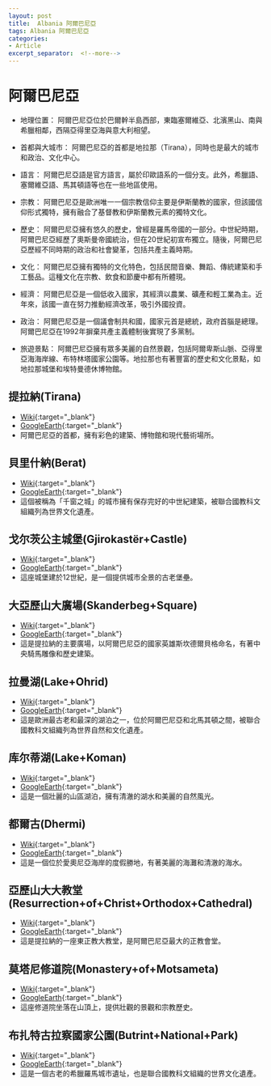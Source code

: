 ```yaml
---
layout: post
title:  Albania 阿爾巴尼亞
tags: Albania 阿爾巴尼亞 
categories:
- Article
excerpt_separator:  <!--more-->
---
```

# 阿爾巴尼亞
- 地理位置： 阿爾巴尼亞位於巴爾幹半島西部，東臨塞爾維亞、北濱黑山、南與希臘相鄰，西隔亞得里亞海與意大利相望。

- 首都與大城市： 阿爾巴尼亞的首都是地拉那（Tirana），同時也是最大的城市和政治、文化中心。

- 語言： 阿爾巴尼亞語是官方語言，屬於印歐語系的一個分支。此外，希臘語、塞爾維亞語、馬其頓語等也在一些地區使用。

- 宗教： 阿爾巴尼亞是歐洲唯一一個宗教信仰主要是伊斯蘭教的國家，但該國信仰形式獨特，擁有融合了基督教和伊斯蘭教元素的獨特文化。

- 歷史： 阿爾巴尼亞擁有悠久的歷史，曾經是羅馬帝國的一部分。中世紀時期，阿爾巴尼亞經歷了奧斯曼帝國統治，但在20世紀初宣布獨立。隨後，阿爾巴尼亞歷經不同時期的政治和社會變革，包括共產主義時期。

- 文化： 阿爾巴尼亞擁有獨特的文化特色，包括民間音樂、舞蹈、傳統建築和手工藝品。這種文化在宗教、飲食和節慶中都有所體現。

- 經濟： 阿爾巴尼亞是一個低收入國家，其經濟以農業、礦產和輕工業為主。近年來，該國一直在努力推動經濟改革，吸引外國投資。

- 政治： 阿爾巴尼亞是一個議會制共和國，國家元首是總統，政府首腦是總理。阿爾巴尼亞在1992年摒棄共產主義體制後實現了多黨制。

- 旅遊景點： 阿爾巴尼亞擁有眾多美麗的自然景觀，包括阿爾卑斯山脈、亞得里亞海海岸線、布特林塔國家公園等。地拉那也有著豐富的歷史和文化景點，如地拉那城堡和埃特曼德休博物館。

## 提拉納(Tirana)
- [Wiki](https://zh.wikipedia.org/w/index.php?search=Tirana "Wiki"){:target="_blank"} 
- [GoogleEarth](https://earth.google.com/web/search/Tirana "GoogleEarth"){:target="_blank"} 
- 阿爾巴尼亞的首都，擁有彩色的建築、博物館和現代藝術場所。

## 貝里什納(Berat)
- [Wiki](https://zh.wikipedia.org/w/index.php?search=Berat "Wiki"){:target="_blank"} 
- [GoogleEarth](https://earth.google.com/web/search/Berat "GoogleEarth"){:target="_blank"} 
- 這個被稱為「千窗之城」的城市擁有保存完好的中世紀建築，被聯合國教科文組織列為世界文化遺產。

## 戈尔茨公主城堡(Gjirokastër+Castle)
- [Wiki](https://zh.wikipedia.org/w/index.php?search=Gjirokastër+Castle "Wiki"){:target="_blank"} 
- [GoogleEarth](https://earth.google.com/web/search/Gjirokastër+Castle "GoogleEarth"){:target="_blank"} 
- 這座城堡建於12世紀，是一個提供城市全景的古老堡壘。

## 大亞歷山大廣場(Skanderbeg+Square)
- [Wiki](https://zh.wikipedia.org/w/index.php?search=Skanderbeg+Square "Wiki"){:target="_blank"} 
- [GoogleEarth](https://earth.google.com/web/search/Skanderbeg+Square "GoogleEarth"){:target="_blank"} 
- 這是提拉納的主要廣場，以阿爾巴尼亞的國家英雄斯坎德爾貝格命名，有著中央騎馬雕像和歷史建築。

## 拉曼湖(Lake+Ohrid)
- [Wiki](https://zh.wikipedia.org/w/index.php?search=Lake+Ohrid "Wiki"){:target="_blank"} 
- [GoogleEarth](https://earth.google.com/web/search/Lake+Ohrid "GoogleEarth"){:target="_blank"} 
- 這是歐洲最古老和最深的湖泊之一，位於阿爾巴尼亞和北馬其頓之間，被聯合國教科文組織列為世界自然和文化遺產。

## 库尔蒂湖(Lake+Koman)
- [Wiki](https://zh.wikipedia.org/w/index.php?search=Lake+Koman "Wiki"){:target="_blank"} 
- [GoogleEarth](https://earth.google.com/web/search/Lake+Koman "GoogleEarth"){:target="_blank"} 
- 這是一個壯麗的山區湖泊，擁有清澈的湖水和美麗的自然風光。

## 都爾古(Dhermi)
- [Wiki](https://zh.wikipedia.org/w/index.php?search=Dhermi "Wiki"){:target="_blank"} 
- [GoogleEarth](https://earth.google.com/web/search/Dhermi "GoogleEarth"){:target="_blank"} 
- 這是一個位於愛奧尼亞海岸的度假勝地，有著美麗的海灘和清澈的海水。

## 亞歷山大大教堂(Resurrection+of+Christ+Orthodox+Cathedral)
- [Wiki](https://zh.wikipedia.org/w/index.php?search=Resurrection+of+Christ+Orthodox+Cathedral "Wiki"){:target="_blank"} 
- [GoogleEarth](https://earth.google.com/web/search/Resurrection+of+Christ+Orthodox+Cathedral "GoogleEarth"){:target="_blank"} 
- 這是提拉納的一座東正教大教堂，是阿爾巴尼亞最大的正教會堂。

## 莫塔尼修道院(Monastery+of+Motsameta)
- [Wiki](https://zh.wikipedia.org/w/index.php?search=Monastery+of+Motsameta "Wiki"){:target="_blank"} 
- [GoogleEarth](https://earth.google.com/web/search/Monastery+of+Motsameta "GoogleEarth"){:target="_blank"} 
- 這座修道院坐落在山頂上，提供壯觀的景觀和宗教歷史。

## 布扎特古拉察國家公園(Butrint+National+Park)
- [Wiki](https://zh.wikipedia.org/w/index.php?search=Butrint+National+Park "Wiki"){:target="_blank"} 
- [GoogleEarth](https://earth.google.com/web/search/Butrint+National+Park "GoogleEarth"){:target="_blank"} 
- 這是一個古老的希臘羅馬城市遺址，也是聯合國教科文組織的世界文化遺產。

